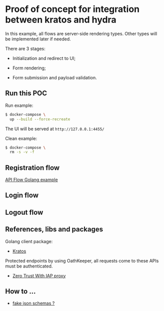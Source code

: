 # Proof of concept for integration between kratos and hydra

In this example, all flows are server-side rendering types. Other types will be implemented later if needed.

There are 3 stages:

- Initialization and redirect to UI;

- Form rendering;

- Form submission and payload validation.

## Run this POC

Run example:
```bash
$ docker-compose \
  up --build --force-recreate
```

The UI will be served at `http://127.0.0.1:4455/`

Clean example:
```bash
$ docker-compose \
  rm -s -v -f
```

## Registration flow

[API Flow Golang example](https://www.ory.sh/kratos/docs/next/self-service/flows/user-registration/#registration-with-usernameemail-and-password-1)

## Login flow

## Logout flow

## References, libs and packages

Golang client package:

- [Kratos](https://pkg.go.dev/github.com/ory/kratos-client-go)

Protected endpoints by using OathKeeper, all requests come to these APIs must be authenticated.

- [Zero Trust With IAP proxy](https://www.ory.sh/kratos/docs/guides/zero-trust-iap-proxy-identity-access-proxy/)

## How to ...

- [fake json schemas ?](https://json-schema-faker.js.org/)
